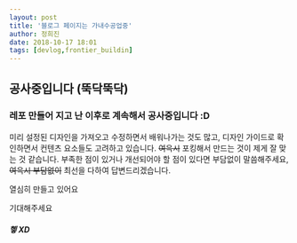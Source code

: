 ```yaml
---
layout: post
title: '블로그 페이지는 가내수공업중'
author: 정희진
date: 2018-10-17 18:01
tags: [devlog,frontier_buildin]
---
```


## 공사중입니다 (뚝닥뚝닥)

### 레포 만들어 지고 난 이후로 계속해서 공사중입니다 :D

미리 설정된 디자인을 가져오고 수정하면서 배워나가는 것도 많고, 디자인 가이드로 확인하면서 컨텐츠 요소들도 고려하고 있습니다. ~~여윽시~~ 포킹해서 만드는 것이 제게 잘 맞는 것 같습니다. 부족한 점이 있거나 개선되어야 할 점이 있다면 부담없이 말씀해주세요, ~~여윽시 부담없이~~ 최선을 다하여 답변드리겠습니다.

열심히 만들고 있어요

기대해주세요 

##### 헿 XD